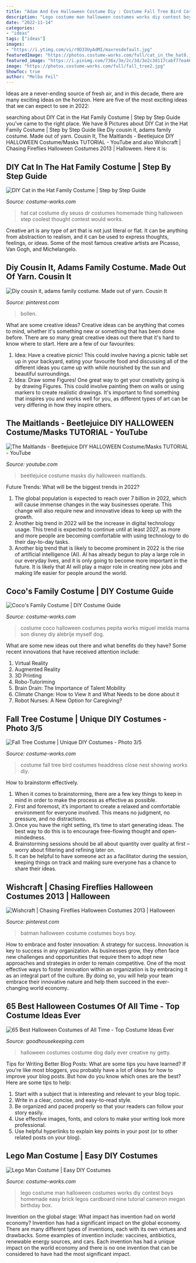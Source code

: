 ```yaml
---
title: "Adam And Eve Halloween Costume Diy : Costume Fall Tree Bird Costumes Headdress Close Nest Showing Works Diy"
description: "Lego costume man halloween costumes works diy contest boys homemade easy brick legos cardboard nine tutorial cameron megan birthday box"
date: "2022-11-14"
categories:
- "ideas"
tags: ["ideas"]
images:
- "https://i.ytimg.com/vi/r9D33UyAdMI/maxresdefault.jpg"
featuredImage: "https://photos.costume-works.com/full/cat_in_the_hat8.jpg"
featured_image: "https://i.pinimg.com/736x/3e/2c/3d/3e2c3d117cabf77ea463b9c41742138e--family-halloween-halloween-.jpg"
image: "https://photos.costume-works.com/full/fall_tree2.jpg"
ShowToc: true
author: "Melba Feil"
---
```



Ideas are a never-ending source of fresh air, and in this decade, there are many exciting ideas on the horizon. Here are five of the most exciting ideas that we can expect to see in 2022: 

	

		
searching about DIY Cat in the Hat Family Costume | Step by Step Guide you've came to the right place. We have 8 Pictures about DIY Cat in the Hat Family Costume | Step by Step Guide like Diy cousin it, adams family costume. Made out of yarn. Cousin It, The Maitlands - Beetlejuice DIY HALLOWEEN Costume/Masks TUTORIAL - YouTube and also Wishcraft | Chasing Fireflies Halloween Costumes 2013 | Halloween. Here it is:
		
    
## DIY Cat In The Hat Family Costume | Step By Step Guide

<img loading=lazy src="https://photos.costume-works.com/full/cat_in_the_hat8.jpg" onerror="this.onerror=null;this.src='https://tse1.mm.bing.net/th?id=OIP.V6s9eDZNbF3fOEh5Aj6vDQHaNK&amp;pid=15.1';" alt="DIY Cat in the Hat Family Costume | Step by Step Guide">

_Source: costume-works.com_

>hat cat costume diy seuss dr costumes homemade thing halloween step coolest thought contest would works. 

	

Creative art is any type of art that is not just literal or flat. It can be anything from abstraction to realism, and it can be used to express thoughts, feelings, or ideas. Some of the most famous creative artists are Picasso, Van Gogh, and Michelangelo.

    
## Diy Cousin It, Adams Family Costume. Made Out Of Yarn. Cousin It

<img loading=lazy src="https://i.pinimg.com/736x/5e/55/05/5e5505e4b5a739f56ab7e113d5268371.jpg" onerror="this.onerror=null;this.src='https://tse3.mm.bing.net/th?id=OIP.8-6lYs3NbP8KCPWe8fBkcgHaNK&amp;pid=15.1';" alt="Diy cousin it, adams family costume. Made out of yarn. Cousin It">

_Source: pinterest.com_

>bollen. 

	

What are some creative ideas?
Creative ideas can be anything that comes to mind, whether it's something new or something that has been done before. There are so many great creative ideas out there that it's hard to know where to start. Here are a few of our favourites: 
1. Idea: Have a creative picnic! This could involve having a picnic table set up in your backyard, eating your favourite food and discussing all of the different ideas you came up with while nourished by the sun and beautiful surroundings. 
2. Idea: Draw some Figures! One great way to get your creativity going is by drawing Figures. This could involve painting them on walls or using markers to create realistic drawings. It's important to find something that inspires you and works well for you, as different types of art can be very differing in how they inspire others. 

    
## The Maitlands - Beetlejuice DIY HALLOWEEN Costume/Masks TUTORIAL - YouTube

<img loading=lazy src="https://i.ytimg.com/vi/r9D33UyAdMI/maxresdefault.jpg" onerror="this.onerror=null;this.src='https://tse2.mm.bing.net/th?id=OIP.MyR_CrutVSaB_6GTKm-zRgHaEK&amp;pid=15.1';" alt="The Maitlands - Beetlejuice DIY HALLOWEEN Costume/Masks TUTORIAL - YouTube">

_Source: youtube.com_

>beetlejuice costume masks diy halloween maitlands. 

	

Future Trends: What will be the biggest trends in 2022?
1. The global population is expected to reach over 7 billion in 2022, which will cause immense changes in the way businesses operate. This change will also require new and innovative ideas to keep up with the growth.
2. Another big trend in 2022 will be the increase in digital technology usage. This trend is expected to continue until at least 2027, as more and more people are becoming comfortable with using technology to do their day-to-day tasks.
3. Another big trend that is likely to become prominent in 2022 is the rise of artificial intelligence (AI). AI has already begun to play a large role in our everyday lives, and it is only going to become more important in the future. It is likely that AI will play a major role in creating new jobs and making life easier for people around the world.

    
## Coco&#039;s Family Costume | DIY Costume Guide

<img loading=lazy src="https://photos.costume-works.com/full/cocos_family.jpg" onerror="this.onerror=null;this.src='https://tse2.mm.bing.net/th?id=OIP.RMoLv58uq1XbzlAHrlWz1AHaJ3&amp;pid=15.1';" alt="Coco&#039;s Family Costume | DIY Costume Guide">

_Source: costume-works.com_

>costume coco halloween costumes pepita works miguel imelda mama son disney diy alebrije myself dog. 

	

What are some new ideas out there and what benefits do they have?
Some recent innovations that have received attention include: 
1. Virtual Reality 
2. Augmented Reality 
3. 3D Printing 
4. Robo-Tutoriming 
5. Brain Drain: The Importance of Talent Mobility 
6. Climate Change: How to View It and What Needs to be done about it 
7. Robot Nurses: A New Option for Caregiving?

    
## Fall Tree Costume | Unique DIY Costumes - Photo 3/5

<img loading=lazy src="https://photos.costume-works.com/full/fall_tree2.jpg" onerror="this.onerror=null;this.src='https://tse3.mm.bing.net/th?id=OIP.m5a1qhtsz2vWvj98qu7OvgHaJ3&amp;pid=15.1';" alt="Fall Tree Costume | Unique DIY Costumes - Photo 3/5">

_Source: costume-works.com_

>costume fall tree bird costumes headdress close nest showing works diy. 

	

How to brainstorm effectively.
1. When it comes to brainstorming, there are a few key things to keep in mind in order to make the process as effective as possible. 
2. First and foremost, it’s important to create a relaxed and comfortable environment for everyone involved. This means no judgment, no pressure, and no distractions. 
3. Once you have the right setting, it’s time to start generating ideas. The best way to do this is to encourage free-flowing thought and open-mindedness. 
4. Brainstorming sessions should be all about quantity over quality at first – worry about filtering and refining later on. 
5. It can be helpful to have someone act as a facilitator during the session, keeping things on track and making sure everyone has a chance to share their ideas. 

    
## Wishcraft | Chasing Fireflies Halloween Costumes 2013 | Halloween

<img loading=lazy src="https://i.pinimg.com/736x/3e/2c/3d/3e2c3d117cabf77ea463b9c41742138e--family-halloween-halloween-.jpg" onerror="this.onerror=null;this.src='https://tse3.mm.bing.net/th?id=OIP.Vtemix_LIYWFvrhHLnr7XQHaLH&amp;pid=15.1';" alt="Wishcraft | Chasing Fireflies Halloween Costumes 2013 | Halloween">

_Source: pinterest.com_

>batman halloween costume costumes boys boy. 

	

How to embrace and foster innovation: A strategy for success.
Innovation is key to success in any organization. As businesses grow, they often face new challenges and opportunities that require them to adopt new approaches and strategies in order to remain competitive. One of the most effective ways to foster innovation within an organization is by embracing it as an integral part of the culture. By doing so, you will help your team embrace their innovative nature and help them succeed in the ever-changing world economy.

    
## 65 Best Halloween Costumes Of All Time - Top Costume Ideas Ever

<img loading=lazy src="https://hips.hearstapps.com/hmg-prod.s3.amazonaws.com/images/alien-dog-best-costumes-1539031184.jpg?crop=1xw:1xh;center,top&amp;resize=480:*" onerror="this.onerror=null;this.src='https://tse3.mm.bing.net/th?id=OIP.bOQLNvfACvMpZtKEvbB4mwHaLH&amp;pid=15.1';" alt="65 Best Halloween Costumes of All Time - Top Costume Ideas Ever">

_Source: goodhousekeeping.com_

>halloween costumes costume dog daily ever creative ny getty. 

	

Tips for Writing Better Blog Posts: What are some tips you have learned?
If you're like most bloggers, you probably have a lot of ideas for how to improve your blog posts. But how do you know which ones are the best? Here are some tips to help:
1. Start with a subject that is interesting and relevant to your blog topic.
2. Write in a clear, concise, and easy-to-read style.
3. Be organized and paced properly so that your readers can follow your story easily.
4. Use effective images, fonts, and colors to make your writing look more professional.
5. Use helpful hyperlinks to explain key points in your post (or to other related posts on your blog).

    
## Lego Man Costume | Easy DIY Costumes

<img loading=lazy src="https://photos.costume-works.com/full/lego_man8.jpg" onerror="this.onerror=null;this.src='https://tse1.mm.bing.net/th?id=OIP.S5kFaJjP2Dmz92Crj61jTAHaMu&amp;pid=15.1';" alt="Lego Man Costume | Easy DIY Costumes">

_Source: costume-works.com_

>lego costume man halloween costumes works diy contest boys homemade easy brick legos cardboard nine tutorial cameron megan birthday box. 

	

Invention on the global stage: What impact has invention had on world economy?
Invention has had a significant impact on the global economy. There are many different types of inventions, each with its own virtues and drawbacks. Some examples of invention include: vaccines, antibiotics, renewable energy sources, and cars. Each invention has had a unique impact on the world economy and there is no one invention that can be considered to have had the most significant impact.

